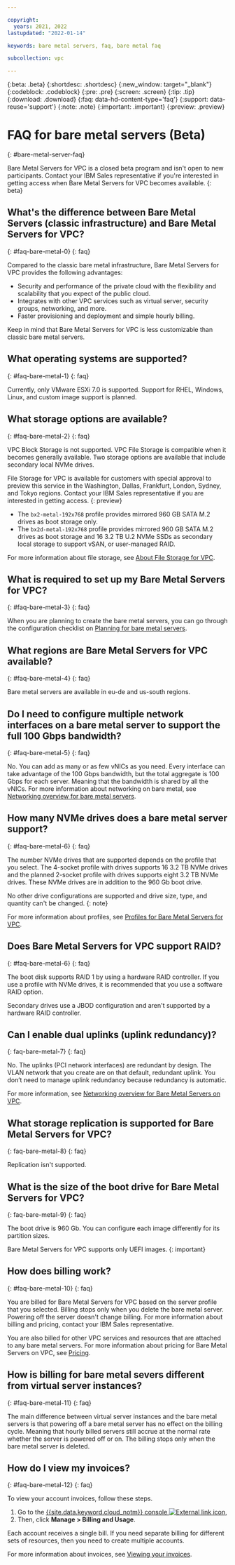 ```yaml
---

copyright:
  years: 2021, 2022
lastupdated: "2022-01-14"

keywords: bare metal servers, faq, bare metal faq

subcollection: vpc

---
```


{:beta: .beta}
{:shortdesc: .shortdesc}
{:new_window: target="_blank"}
{:codeblock: .codeblock}
{:pre: .pre}
{:screen: .screen}
{:tip: .tip}
{:download: .download}
{:faq: data-hd-content-type='faq'}
{:support: data-reuse='support'}
{:note: .note}
{:important: .important}
{:preview: .preview}

# FAQ for bare metal servers (Beta)
{: #bare-metal-server-faq}

Bare Metal Servers for VPC is a closed beta program and isn't open to new participants. Contact your IBM Sales representative if you're interested in getting access when Bare Metal Servers for VPC becomes available.
{: beta}

## What's the difference between Bare Metal Servers (classic infrastructure) and Bare Metal Servers for VPC?
{: #faq-bare-metal-0}
{: faq}

Compared to the classic bare metal infrastructure, Bare Metal Servers for VPC provides the following advantages:

* Security and performance of the private cloud with the flexibility and scalability that you expect of the public cloud.
* Integrates with other VPC services such as virtual server, security groups, networking, and more. 
* Faster provisioning and deployment and simple hourly billing.

Keep in mind that Bare Metal Servers for VPC is less customizable than classic bare metal servers. 

## What operating systems are supported?
{: #faq-bare-metal-1}
{: faq}

Currently, only VMware ESXi 7.0 is supported. Support for RHEL, Windows, Linux, and custom image support is planned. 

## What storage options are available?
{: #faq-bare-metal-2}
{: faq}

VPC Block Storage is not supported. VPC File Storage is compatible when it becomes generally available. Two storage options are available that include secondary local NVMe drives.

File Storage for VPC is available for customers with special approval to preview this service in the Washington, Dallas, Frankfurt, London, Sydney, and Tokyo regions. Contact your IBM Sales representative if you are interested in getting access.
{: preview}

* The `bx2-metal-192x768` profile provides mirrored 960 GB SATA M.2 drives as boot storage only. 
* The `bx2d-metal-192x768` profile provides mirrored 960 GB SATA M.2 drives as boot storage and 16 3.2 TB U.2 NVMe SSDs as secondary local storage to support vSAN, or user-managed RAID. 

For more information about file storage, see [About File Storage for VPC](/docs/vpc?topic=vpc-file-storage-vpc-about).

## What is required to set up my Bare Metal Servers for VPC? 
{: #faq-bare-metal-3}
{: faq}

When you are planning to create the bare metal servers, you can go through the configuration checklist on [Planning for bare metal servers](/docs/vpc?topic=vpc-planning-for-bare-metal-servers). 

## What regions are Bare Metal Servers for VPC available?
{: #faq-bare-metal-4}
{: faq}

Bare metal servers are available in eu-de and us-south regions.

## Do I need to configure multiple network interfaces on a bare metal server to support the full 100 Gbps bandwidth?
{: #faq-bare-metal-5}
{: faq}

No. You can add as many or as few vNICs as you need. Every interface can take advantage of the 100 Gbps bandwidth, but the total aggregate is 100 Gbps for each server. Meaning that the bandwidth is shared by all the vNICs. For more information about networking on bare metal, see [Networking overview for bare metal servers](/docs/vpc?topic=vpc-bare-metal-servers-network).

## How many NVMe drives does a bare metal server support? 
{: #faq-bare-metal-6}
{: faq}

The number NVMe drives that are supported depends on the profile that you select. The 4-socket profile with drives supports 16 3.2 TB NVMe drives and the planned 2-socket profile with drives supports eight 3.2 TB NVMe drives. These NVMe drives are in addition to the 960 Gb boot drive. 

No other drive configurations are supported and drive size, type, and quantity can't be changed.
{: note} 

For more information about profiles, see [Profiles for Bare Metal Servers for VPC](/docs/vpc?topic=vpc-bare-metal-servers-profile).

## Does Bare Metal Servers for VPC support RAID?
{: #faq-bare-metal-6}
{: faq}

The boot disk supports RAID 1 by using a hardware RAID controller. If you use a profile with NVMe drives, it is recommended that you use a software RAID option.  
 
Secondary drives use a JBOD configuration and aren't supported by a hardware RAID controller. 

## Can I enable dual uplinks (uplink redundancy)?  
{: faq-bare-metal-7}
{: faq}

No. The uplinks (PCI network interfaces) are redundant by design. The VLAN network that you create are on that default, redundant uplink. You don’t need to manage uplink redundancy because redundancy is automatic.   

For more information, see [Networking overview for Bare Metal Servers on VPC](/docs/vpc?topic=vpc-bare-metal-servers-network). 

## What storage replication is supported for Bare Metal Servers for VPC? 
{: faq-bare-metal-8}
{: faq}

Replication isn't supported. 

## What is the size of the boot drive for Bare Metal Servers for VPC? 
{: faq-bare-metal-9}
{: faq}

The boot drive is 960 Gb. You can configure each image differently for its partition sizes.  
 
Bare Metal Servers for VPC supports only UEFI images. 
{: important}

## How does billing work?
{: #faq-bare-metal-10}
{: faq}

You are billed for Bare Metal Servers for VPC based on the server profile that you selected. Billing stops only when you delete the bare metal server. Powering off the server doesn't change billing. For more information about billing and pricing, contact your IBM Sales representative.

<!--See the following table for the available price plans. Billing and pricing are subject to change. -->

<!--| Profile | Price per hour |-->
<!--| bx2-metal-192x768 | USD 9.219 |-->
<!--| bx2d-metal-192x768 | USD 12.726 |-->
<!--{: caption="Table 1. Price plans" caption-side="bottom"}-->

You are also billed for other VPC services and resources that are attached to any bare metal servers. For more information about pricing for Bare Metal Servers on VPC, see [Pricing](https://www.ibm.com/cloud/vpc/pricing).

## How is billing for bare metal severs different from virtual server instances?
{: #faq-bare-metal-11}
{: faq}

The main difference between virtual server instances and the bare metal servers is that powering off a bare metal server has no effect on the billing cycle. Meaning that hourly billed servers still accrue at the normal rate whether the server is powered off or on. The billing stops only when the bare metal server is deleted. 

## How do I view my invoices?
{: #faq-bare-metal-12}
{: faq}

To view your account invoices, follow these steps.

1. Go to the [{{site.data.keyword.cloud_notm}} console ![External link icon](../icons/launch-glyph.svg "External link icon")](https://{DomainName}), 
2. Then, click **Manage > Billing and Usage**.

Each account receives a single bill. If you need separate billing for different sets of resources, then you need to create multiple accounts.

For more information about invoices, see [Viewing your invoices](/docs/billing-usage?topic=billing-usage-managing-invoices).
